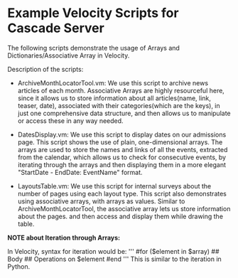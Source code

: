 Example Velocity Scripts for Cascade Server
============================================

The following scripts demonstrate the usage of Arrays and Dictionaries/Associative Array in Velocity. 

Description of the scripts:

* ArchiveMonthLocatorTool.vm: We use this script to archive news articles of each month. Associative Arrays are highly resourceful here, since it allows us to store information about all articles(name, link, teaser, date), associated with their categories(which are the keys), in just one comprehensive data structure, and then allows us to manipulate or access these in any way needed.

* DatesDisplay.vm: We use this script to display dates on our admissions page. This script shows the use of plain, one-dimensional arrays. The arrays are used to store the names and links of all the events, extracted from the calendar, which allows us to check for consecutive events, by iterating through the arrays and then displaying them in a more elegant "StartDate - EndDate: EventName" format.

* LayoutsTable.vm: We use this script for internal surveys about the number of pages using each layout type. This script also demonstrates using associative arrays, with arrays as values. Similar to ArchiveMonthLocatorTool, the associative array lets us store information about the pages. and then access and display them while drawing the table.

**NOTE about Iteration through Arrays:**

In Velocity, syntax for iteration would be:
'''
#for ($element in $array)
	## Body
	## Operations on $element
#end
'''
This is similar to the iteration in Python.



